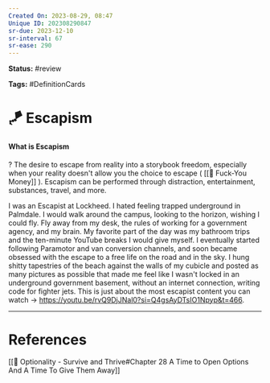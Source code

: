 ```yaml
---
Created On: 2023-08-29, 08:47
Unique ID: 202308290847
sr-due: 2023-12-10
sr-interval: 67
sr-ease: 290
---
```

**Status:** #review 

**Tags:** #DefinitionCards 

# 🪁 Escapism

#### What is Escapism
?
The desire to escape from reality into a storybook freedom, especially when your reality doesn't allow you the choice to escape ( [[💸 Fuck-You Money]] ). Escapism can be performed through distraction, entertainment, substances, travel, and more. 
<!--SR:!2024-03-07,138,290-->


I was an Escapist at Lockheed. I hated feeling trapped underground in Palmdale. I would walk around the campus, looking to the horizon, wishing I could fly. Fly away from my desk, the rules of working for a government agency, and my brain. My favorite part of the day was my bathroom trips and the ten-minute YouTube breaks I would give myself. I eventually started following Paramotor and van conversion channels, and soon became obsessed with the escape to a free life on the road and in the sky. I hung shitty tapestries of the beach against the walls of my cubicle and posted as many pictures as possible that made me feel like I wasn't locked in an underground government basement, without an internet connection, writing code for fighter jets. This is just about the most escapist content you can watch -> https://youtu.be/rvQ9DjJNal0?si=Q4gsAyDTsIO1Npyp&t=466. 






---
# References
[[📗 Optionality - Survive and Thrive#Chapter 28 A Time to Open Options And A Time To Give Them Away]]